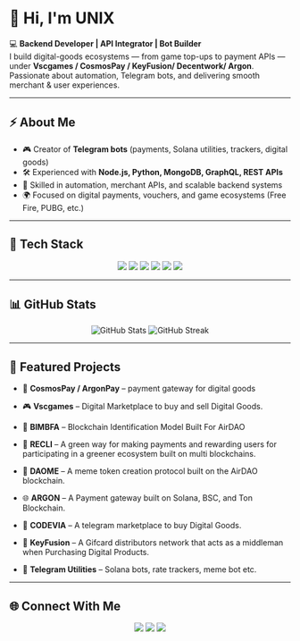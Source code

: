 # 👋 Hi, I'm UNIX  

💻 **Backend Developer | API Integrator | Bot Builder**  
I build digital-goods ecosystems — from game top-ups to payment APIs — under **Vscgames / CosmosPay / KeyFusion/ Decentwork/ Argon**.  
Passionate about automation, Telegram bots, and delivering smooth merchant & user experiences.  

---

## ⚡ About Me
- 🎮 Creator of **Telegram bots** (payments, Solana utilities, trackers, digital goods)  
- 🛠 Experienced with **Node.js, Python, MongoDB, GraphQL, REST APIs**  
- 🤖 Skilled in automation, merchant APIs, and scalable backend systems  
- 🌍 Focused on digital payments, vouchers, and game ecosystems (Free Fire, PUBG, etc.)  

---

## 🔧 Tech Stack
<p align="center">
  <img src="https://img.shields.io/badge/Node.js-43853D?style=for-the-badge&logo=node.js&logoColor=white" />
  <img src="https://img.shields.io/badge/GraphQL-E10098?style=for-the-badge&logo=graphql&logoColor=white" />
  <img src="https://img.shields.io/badge/Python-3776AB?style=for-the-badge&logo=python&logoColor=white" />
  <img src="https://img.shields.io/badge/MongoDB-4EA94B?style=for-the-badge&logo=mongodb&logoColor=white" />
  <img src="https://img.shields.io/badge/Express.js-000000?style=for-the-badge&logo=express&logoColor=white" />
  <img src="https://img.shields.io/badge/REST%20API-FF6F00?style=for-the-badge&logo=fastapi&logoColor=white" />
</p>

---

## 📊 GitHub Stats
<p align="center">
  <img src="https://github-readme-stats.vercel.app/api?username=Njay2trappy&show_icons=true&theme=radical" alt="GitHub Stats" />
  <img src="https://github-readme-streak-stats.herokuapp.com/?username=Njay2trappy&theme=radical" alt="GitHub Streak" />
</p>

---

## 🚀 Featured Projects
- 🏦 **CosmosPay / ArgonPay** – payment gateway for digital goods  
- 🎮 **Vscgames** – Digital Marketplace to buy and sell Digital Goods.  
- 🔗 **BIMBFA** – Blockchain Identification Model Built For AirDAO 
- 🔋 **RECLI** – A green way for making payments and rewarding users for participating in a greener ecosystem built on multi blockchains.
- 🔋 **DAOME** – A meme token creation protocol built on the AirDAO blockchain.   
- 🌐 **ARGON** – A Payment gateway built on Solana, BSC, and Ton Blockchain.  
- 🚧 **CODEVIA** – A telegram marketplace to buy Digital Goods.
- 🔗 **KeyFusion** – A Gifcard distributors network that acts as a middleman when Purchasing Digital Products.
   
- 🤖 **Telegram Utilities** – Solana bots, rate trackers, meme bot etc.

---

## 🌐 Connect With Me
<p align="center">
  <a href="https://t.me/Unix_machine"><img src="https://img.shields.io/badge/Telegram-2CA5E0?style=for-the-badge&logo=telegram&logoColor=white" /></a>
  <a href="mailto:tmerchant433@gmail.com"><img src="https://img.shields.io/badge/Email-D14836?style=for-the-badge&logo=gmail&logoColor=white" /></a>
  <a href="https://shop.vscgames.com"><img src="https://img.shields.io/badge/Website-000000?style=for-the-badge&logo=About.me&logoColor=white" /></a>
</p>
